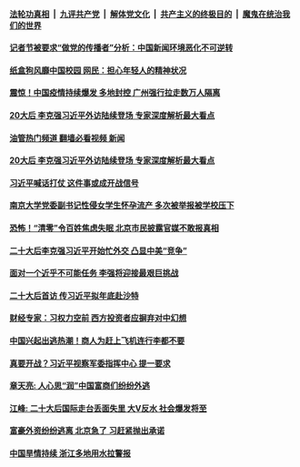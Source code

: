 ####  [法轮功真相](../../../../basic/blob/master/README.md?t=11100102) &nbsp;|&nbsp; [九评共产党](../../../../9ping.md/blob/master/README.md?t=11100102) &nbsp;|&nbsp; [解体党文化](../../../../jtdwh.md/blob/master/README.md?t=11100102)  &nbsp;|&nbsp; [共产主义的终极目的](../../../../gczydzjmd.md/blob/master/README.md?t=11100102) &nbsp;|&nbsp; [魔鬼在统治我们的世界](../../../../mgztzwmdsj.md/blob/master/README.md?t=11100102) 

#### [记者节被要求“做党的传播者”分析：中国新闻环境恶化不可逆转](../pages/soh5/669882.md?t=11100102) 
#### [纸盒狗风靡中国校园 网民：担心年轻人的精神状况](../pages/soh5/669885.md?t=11100102) 
#### [震惊！中国疫情持续爆发 多地封控 广州强行拉走数万人隔离](../pages/soh5/669855.md?t=11100102) 
#### [20大后 李克强习近平外访陆续登场 专家深度解析最大看点](../pages/soh5/669852.md?t=11100102) 
#### [油管热门频道 翻墙必看视频 新闻](http://129.146.143.75:81/youtube.html?11100102)
#### [20大后 李克强习近平外访陆续登场 专家深度解析最大看点](../pages/soh5/669852.md?t=11100102) 
#### [习近平喊话打仗 这件事或成开战信号](../pages/soh5/669780.md?t=11100102) 
#### [南京大学党委副书记性侵女学生怀孕流产 多次被举报被学校压下](../pages/soh5/669837.md?t=11100102) 
#### [恐怖！“清零”令百姓焦虑失眠 北京市民披露官媒不敢报真相](../pages/soh5/669807.md?t=11100102) 
#### [二十大后李克强习近平开始忙外交 凸显中美“竞争”](../pages/soh5/669690.md?t=11100102) 
#### [面对一个近乎不可能任务  李强将迎接最艰巨挑战](../pages/soh5/669660.md?t=11100102) 
#### [二十大后首访 传习近平拟年底赴沙特](../pages/soh5/669654.md?t=11100102) 
#### [财经专家：习权力空前 西方投资者应摒弃对中幻想](../pages/soh5/669651.md?t=11100102) 
#### [中国兴起出逃热潮！商人为赶上飞机连行李都不要 ](../pages/soh5/669555.md?t=11100102) 
#### [真要开战？习近平视察军委指挥中心 提一要求](../pages/soh5/669636.md?t=11100102) 
#### [章天亮: 人心思“润”中国富商们纷纷外逃](../pages/soh5/669609.md?t=11100102) 
#### [江峰: 二十大后国际走台丢面失里 大V反水 社会爆发将至 ](../pages/soh5/669627.md?t=11100102) 
#### [富豪外资纷纷逃离 北京急了 习赶紧抛出承诺](../pages/soh5/669585.md?t=11100102) 
#### [中国旱情持续 浙江多地用水拉警报](../pages/soh5/669546.md?t=11100102) 
<img src='http://gfw-breaker.win/goodnews/indexes/soh5.md' width='0px' height='0px'/>
